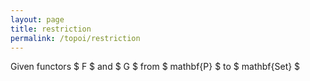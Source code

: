 ```yaml
---
layout: page
title: restriction
permalink: /topoi/restriction
---
```

Given functors $ F $ and $ G $ from $ mathbf{P} $ to $ mathbf{Set} $ 
